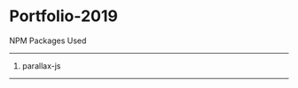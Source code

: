 # Portfolio-2019

NPM Packages Used 
*********************
1. parallax-js
<!-- # https://www.npmjs.com/package/parallax-js  -->
------------------------
